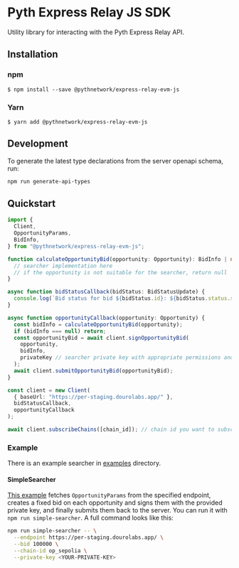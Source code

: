 # Pyth Express Relay JS SDK

Utility library for interacting with the Pyth Express Relay API.

## Installation

### npm

```
$ npm install --save @pythnetwork/express-relay-evm-js
```

### Yarn

```
$ yarn add @pythnetwork/express-relay-evm-js
```

## Development

To generate the latest type declarations from the server openapi schema, run:

```bash
npm run generate-api-types
```

## Quickstart

```typescript
import {
  Client,
  OpportunityParams,
  BidInfo,
} from "@pythnetwork/express-relay-evm-js";

function calculateOpportunityBid(opportunity: Opportunity): BidInfo | null {
  // searcher implementation here
  // if the opportunity is not suitable for the searcher, return null
}

async function bidStatusCallback(bidStatus: BidStatusUpdate) {
  console.log(`Bid status for bid ${bidStatus.id}: ${bidStatus.status.status}`);
}

async function opportunityCallback(opportunity: Opportunity) {
  const bidInfo = calculateOpportunityBid(opportunity);
  if (bidInfo === null) return;
  const opportunityBid = await client.signOpportunityBid(
    opportunity,
    bidInfo,
    privateKey // searcher private key with appropriate permissions and assets
  );
  await client.submitOpportunityBid(opportunityBid);
}

const client = new Client(
  { baseUrl: "https://per-staging.dourolabs.app/" },
  bidStatusCallback,
  opportunityCallback
);

await client.subscribeChains([chain_id]); // chain id you want to subscribe to
```

### Example

There is an example searcher in [examples](./src/examples/) directory.

#### SimpleSearcher

[This example](./src/examples/SimpleSearcher.ts) fetches `OpportunityParams` from the specified endpoint,
creates a fixed bid on each opportunity and signs them with the provided private key, and finally submits them back to the server. You can run it with
`npm run simple-searcher`. A full command looks like this:

```bash
npm run simple-searcher -- \
  --endpoint https://per-staging.dourolabs.app/ \
  --bid 100000 \
  --chain-id op_sepolia \
  --private-key <YOUR-PRIVATE-KEY>
```
